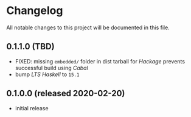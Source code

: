 # Changelog
All notable changes to this project will be documented in this file.

## 0.1.1.0 (TBD)
- FIXED: missing `embedded/` folder in dist tarball for _Hackage_ prevents successful build using _Cabal_
- bump _LTS Haskell_ to `15.1`

## 0.1.0.0 (released 2020-02-20)
- initial release